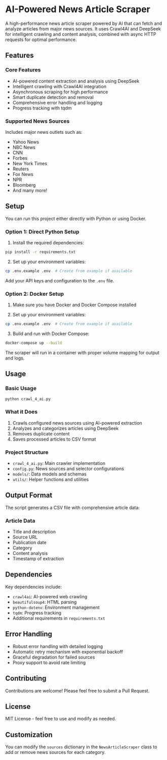 # AI-Powered News Article Scraper

A high-performance news article scraper powered by AI that can fetch and analyze articles from major news sources. It uses Crawl4AI and DeepSeek for intelligent crawling and content analysis, combined with async HTTP requests for optimal performance.

## Features

### Core Features
- AI-powered content extraction and analysis using DeepSeek
- Intelligent crawling with Crawl4AI integration
- Asynchronous scraping for high performance
- Smart duplicate detection and removal
- Comprehensive error handling and logging
- Progress tracking with tqdm

### Supported News Sources
Includes major news outlets such as:
- Yahoo News
- NBC News
- CNN
- Forbes
- New York Times
- Reuters
- Fox News
- NPR
- Bloomberg
- And many more!

## Setup

You can run this project either directly with Python or using Docker.

### Option 1: Direct Python Setup

1. Install the required dependencies:
```bash
pip install -r requirements.txt
```

2. Set up your environment variables:
```bash
cp .env.example .env  # Create from example if available
```
Add your API keys and configuration to the `.env` file.

### Option 2: Docker Setup

1. Make sure you have Docker and Docker Compose installed

2. Set up your environment variables:
```bash
cp .env.example .env  # Create from example if available
```

3. Build and run with Docker Compose:
```bash
docker-compose up --build
```

The scraper will run in a container with proper volume mapping for output and logs.

## Usage

### Basic Usage
```bash
python crawl_4_ai.py
```

### What it Does
1. Crawls configured news sources using AI-powered extraction
2. Analyzes and categorizes articles using DeepSeek
3. Removes duplicate content
4. Saves processed articles to CSV format

### Project Structure
- `crawl_4_ai.py`: Main crawler implementation
- `config.py`: News sources and selector configurations
- `models/`: Data models and schemas
- `utils/`: Helper functions and utilities

## Output Format

The script generates a CSV file with comprehensive article data:

### Article Data
- Title and description
- Source URL
- Publication date
- Category
- Content analysis
- Timestamp of extraction

## Dependencies

Key dependencies include:
- `crawl4ai`: AI-powered web crawling
- `beautifulsoup4`: HTML parsing
- `python-dotenv`: Environment management
- `tqdm`: Progress tracking
- Additional requirements in `requirements.txt`

## Error Handling

- Robust error handling with detailed logging
- Automatic retry mechanism with exponential backoff
- Graceful degradation for failed sources
- Proxy support to avoid rate limiting

## Contributing

Contributions are welcome! Please feel free to submit a Pull Request.

## License

MIT License - feel free to use and modify as needed.

## Customization

You can modify the `sources` dictionary in the `NewsArticleScraper` class to add or remove news sources for each category.
